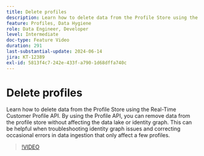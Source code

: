 ```yaml
---
title: Delete profiles
description: Learn how to delete data from the Profile Store using the Real-Time Customer Profile API. By using the Profile API, you can remove data from the profile store without affecting the data lake or identity graph. This can be helpful when troubleshooting identity graph issues and correcting occasional errors in data ingestion that only affect a few profiles.
feature: Profiles, Data Hygiene
role: Data Engineer, Developer
level: Intermediate
doc-type: Feature Video
duration: 291
last-substantial-update: 2024-06-14
jira: KT-12389
exl-id: 5813f4c7-242e-433f-a790-1d68dffa740c
---
```

# Delete profiles

Learn how to delete data from the Profile Store using the Real-Time Customer Profile API. By using the Profile API, you can remove data from the profile store without affecting the data lake or identity graph. This can be helpful when troubleshooting identity graph issues and correcting occasional errors in data ingestion that only affect a few profiles.

>[!VIDEO](https://video.tv.adobe.com/v/3429807/?learn=on&enablevpops)
